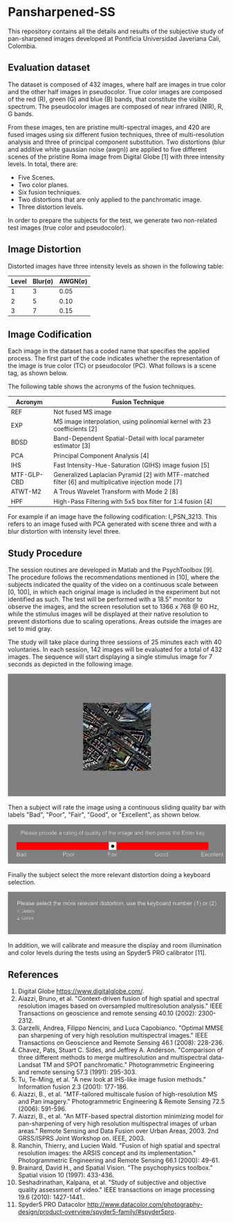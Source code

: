 # Pansharpened-SS

This repository contains all the details and results of the subjective study of pan-sharpened images developed at Pontificia Universidad Javeriana Cali, Colombia.
## Evaluation dataset

The dataset is composed of 432 images, where half are images in true color and the other half images in pseudocolor. True color images are composed of the red (R), green (G) and blue (B) bands, that constitute the visible spectrum. The pseudocolor images are composed of near infrared (NIR), R, G bands.    

From these images, ten are pristine multi-spectral images, and 420 are fused images using six different fusion techniques, three of multi-resolution analysis and three of principal component substitution. Two distortions (blur and additive white gaussian noise (awgn)) are applied to five different scenes of the pristine Roma image from Digital Globe [1] with three intensity levels. In  total, there are:

* Five Scenes.
* Two color planes.
* Six fusion techniques.
* Two distortions that are only applied to the panchromatic image.
* Three distortion levels.

In order to prepare the subjects for the test, we generate two non-related test images (true color and pseudocolor).

## Image Distortion
Distorted images have three intensity levels as shown in the following table:

| Level   | Blur(σ) | AWGN(σ) |
| --------|---------|---------|
| 1       | 3       | 0.05    |
| 2       | 5       | 0.10    |
| 3       | 7       | 0.15    |


## Image Codification
 
Each image in the dataset has a coded name that specifies the applied process. The first part of the code indicates whether the representation of the image is true color (TC) or pseudocolor (PC). What follows is a scene tag, as shown below.

 
 
The following table shows the acronyms of the fusion techniques.

| Acronym    | Fusion Technique                                                                                   |
|------------|----------------------------------------------------------------------------------------------------|
| REF        | Not fused MS image                                                                                 |
| EXP        | MS image interpolation, using polinomial kernel with 23 coefficients [2]                           |
| BDSD       | Band-Dependent Spatial-Detail with local parameter estimator [3]                                   |
| PCA        | Principal Component Analysis [4]                                                                   |
| IHS        | Fast Intensity-Hue-Saturation (GIHS) image fusion [5]                                              |
| MTF-GLP-CBD| Generalized Laplacian Pyramid [2] with MTF-matched filter [6] and multiplicative injection mode [7]|
| ATWT-M2    | A Trous Wavelet Transform with Mode 2 [8]                                                          |
| HPF        | High-Pass Filtering with 5x5 box filter for 1:4 fusion [4]                                         | 


For example if an image have the following codification: I_PSN_3213. This refers to an image fused with PCA generated with scene three and with a blur distortion with intensity level three. 

## Study Procedure
The session routines are developed in Matlab and the PsychToolbox [9]. The procedure follows the recommendations mentioned in [10], where the subjects indicated the quality of the video on a continuous scale between [0, 100], in which each original image is included in the experiment but not identified as such. The test will be performed with a 18.5" monitor to observe the images, and the screen resolution set to 1366 x 768 @ 60 Hz, while the stimulus images will be displayed at their native resolution to prevent distortions due to scaling operations. Areas outside the images are set to mid gray. 

The study will take place during three sessions of 25 minutes each with 40 voluntaries. In each session, 142 images will be evaluated  for a total of 432 images. The sequence will start displaying a single stimulus image for 7 seconds as depicted in the following image.

![Image to evaluate](ScoreImage.png)

Then a subject will rate the image using a continuous sliding quality bar with labels "Bad", "Poor", "Fair", "Good", or "Excellent", as shown below. 

![Score Bar](ScoreBar.png)

Finally the subject select the more relevant distortion doing a keyboard selection.

![Relevant Distortion](ScoreType.png)

In addition, we will calibrate and measure the display and room illumination and color levels during the tests using an Spyder5 PRO calibrator [11].
## References
1. Digital Globe https://www.digitalglobe.com/.
2. Aiazzi, Bruno, et al. "Context-driven fusion of high spatial and spectral resolution images based on oversampled multiresolution analysis." IEEE Transactions on geoscience and remote sensing 40.10 (2002): 2300-2312.
3. Garzelli, Andrea, Filippo Nencini, and Luca Capobianco. "Optimal MMSE pan sharpening of very high resolution multispectral images." IEEE Transactions on Geoscience and Remote Sensing 46.1 (2008): 228-236.
4. Chavez, Pats, Stuart C. Sides, and Jeffrey A. Anderson. "Comparison of three different methods to merge multiresolution and multispectral data- Landsat TM and SPOT panchromatic." Photogrammetric Engineering and remote sensing 57.3 (1991): 295-303.
5. Tu, Te-Ming, et al. "A new look at IHS-like image fusion methods." Information fusion 2.3 (2001): 177-186.
6. Aiazzi, B., et al. "MTF-tailored multiscale fusion of high-resolution MS and Pan imagery." Photogrammetric Engineering & Remote Sensing 72.5 (2006): 591-596.
7. Aiazzi, B., et al. "An MTF-based spectral distortion minimizing model for pan-sharpening of very high resolution multispectral images of urban areas." Remote Sensing and Data Fusion over Urban Areas, 2003. 2nd GRSS/ISPRS Joint Workshop on. IEEE, 2003.
8. Ranchin, Thierry, and Lucien Wald. "Fusion of high spatial and spectral resolution images: the ARSIS concept and its implementation." Photogrammetric Engineering and Remote Sensing 66.1 (2000): 49-61.
9. Brainard, David H., and Spatial Vision. "The psychophysics toolbox." Spatial vision 10 (1997): 433-436.
10. Seshadrinathan, Kalpana, et al. "Study of subjective and objective quality assessment of video." IEEE transactions on image processing 19.6 (2010): 1427-1441..
11. Spyder5 PRO Datacolor http://www.datacolor.com/photography-design/product-overview/spyder5-family/#spyder5pro.

